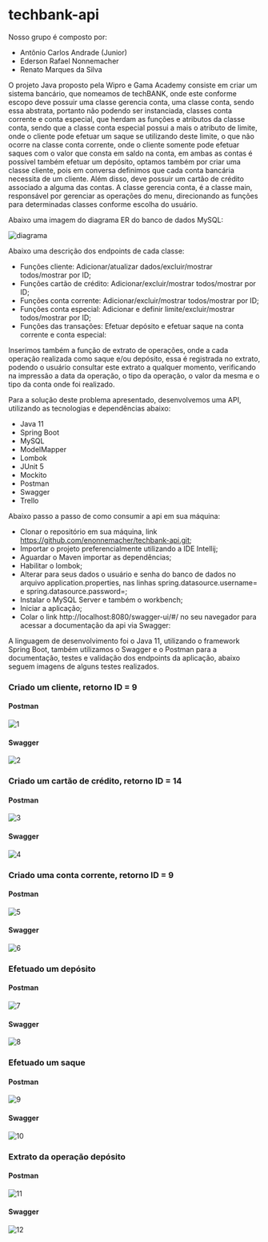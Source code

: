 # techbank-api

Nosso grupo é composto por:
* Antônio Carlos Andrade (Junior)
* Ederson Rafael Nonnemacher
* Renato Marques da Silva

O projeto Java proposto pela Wipro e Gama Academy consiste em criar um sistema bancário,
que nomeamos de techBANK, onde este conforme escopo deve possuir uma classe gerencia conta, uma classe conta,
sendo essa abstrata, portanto não podendo ser instanciada, classes conta corrente e conta especial,
que herdam as funções e atributos da classe conta, sendo que a classe conta especial possui a mais o
atributo de limite, onde o cliente pode efetuar um saque se utilizando deste limite, o que não ocorre na classe
conta corrente, onde o cliente somente pode efetuar saques com o valor que consta em saldo na conta,
em ambas as contas é possível também efetuar um depósito, optamos também por criar uma classe cliente,
pois em conversa definimos que cada conta bancária necessita de um cliente. Além disso, deve possuir um cartão de
crédito associado a alguma das contas. A classe gerencia conta, é a classe main, responsável por gerenciar
as operações do menu, direcionando as funções para determinadas classes conforme escolha do usuário.

Abaixo uma imagem do diagrama ER do banco de dados MySQL:

![diagrama](https://user-images.githubusercontent.com/45982271/166075466-c95019e9-2f2e-4b9a-81e5-5f74974e9ff0.png)

Abaixo uma descrição dos endpoints de cada classe:

* Funções cliente: Adicionar/atualizar dados/excluir/mostrar todos/mostrar por ID;
* Funções cartão de crédito: Adicionar/excluir/mostrar todos/mostrar por ID;
* Funções conta corrente: Adicionar/excluir/mostrar todos/mostrar por ID;
* Funções conta especial: Adicionar e definir limite/excluir/mostrar todos/mostrar por ID;
* Funções das transações: Efetuar depósito e efetuar saque na conta corrente e conta especial:

Inserimos também a função de extrato de operações, onde a cada operação realizada como saque e/ou depósito, essa
é registrada no extrato, podendo o usuário consultar este extrato a qualquer momento, verificando na impressão
a data da operação, o tipo da operação, o valor da mesma e o tipo da conta onde foi realizado.

Para a solução deste problema apresentado, desenvolvemos uma API, utilizando as tecnologias e dependências abaixo:

* Java 11
* Spring Boot
* MySQL
* ModelMapper
* Lombok
* JUnit 5
* Mockito
* Postman
* Swagger
* Trello

Abaixo passo a passo de como consumir a api em sua máquina:

* Clonar o repositório em sua máquina, link https://github.com/enonnemacher/techbank-api.git;
* Importar o projeto preferencialmente utilizando a IDE Intellij;
* Aguardar o Maven importar as dependências;
* Habilitar o lombok;
* Alterar para seus dados o usuário e senha do banco de dados no arquivo application.properties, nas linhas spring.datasource.username= e spring.datasource.password=;
* Instalar o MySQL Server e também o workbench;
* Iniciar a aplicação;
* Colar o link http://localhost:8080/swagger-ui/#/ no seu navegador para acessar a documentação da api via Swagger:

A linguagem de desenvolvimento foi o Java 11, utilizando o framework Spring Boot,
também utilizamos o Swagger e o Postman para a documentação, testes e validação
dos endpoints da aplicação, abaixo seguem imagens de alguns testes realizados.

### Criado um cliente, retorno ID = 9

#### Postman

![1](https://user-images.githubusercontent.com/45982271/165943555-8d021648-bf16-46c2-a344-afe59d449bbb.PNG)

#### Swagger

![2](https://user-images.githubusercontent.com/45982271/165943629-36bca478-fcfe-41aa-af77-3c50326e000f.PNG)

### Criado um cartão de crédito, retorno ID = 14

#### Postman

![3](https://user-images.githubusercontent.com/45982271/165943652-d10586b2-1fcd-42d1-85d0-e2fd24b1ace4.PNG)

#### Swagger

![4](https://user-images.githubusercontent.com/45982271/165943663-d07d943e-6f2d-4500-b917-f383434f7ed8.PNG)

### Criado uma conta corrente, retorno ID = 9

#### Postman

![5](https://user-images.githubusercontent.com/45982271/165943673-a5a86c7e-f55c-49a3-9a73-42607f75f855.PNG)

#### Swagger

![6](https://user-images.githubusercontent.com/45982271/165943683-b4bd84de-a0bb-46b7-b5b9-67b56760e1ee.PNG)

### Efetuado um depósito

#### Postman

![7](https://user-images.githubusercontent.com/45982271/165943698-55aa8dcd-c3ff-4494-8b48-ddcae1050af2.PNG)

#### Swagger

![8](https://user-images.githubusercontent.com/45982271/165943704-ffe0891c-aa05-4d27-afc1-d796c8fa23c5.PNG)

### Efetuado um saque

#### Postman

![9](https://user-images.githubusercontent.com/45982271/165943724-3180e339-1620-42ea-b9a6-0d060670b8c8.PNG)

#### Swagger

![10](https://user-images.githubusercontent.com/45982271/165943728-d2807ebb-e589-458f-be7c-4bd34a7456e1.PNG)

### Extrato da operação depósito

#### Postman

![11](https://user-images.githubusercontent.com/45982271/165943742-390119d1-5c75-4882-a3f5-ef31592de638.PNG)

#### Swagger

![12](https://user-images.githubusercontent.com/45982271/165943754-5e1916e0-5504-47d2-ab23-d494168bfea8.PNG)
